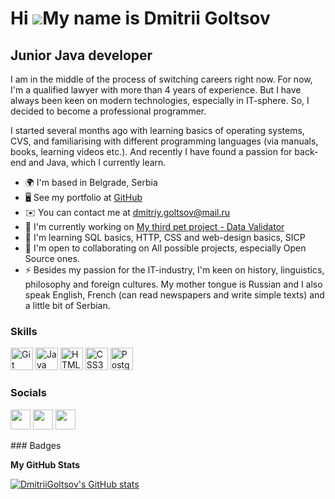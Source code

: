 Hi ![](https://user-images.githubusercontent.com/18350557/176309783-0785949b-9127-417c-8b55-ab5a4333674e.gif)My name is Dmitrii Goltsov
=======================================================================================================================================

Junior Java developer
---------------------

I am in the middle of the process of switching careers right now. For now, I'm a qualified lawyer with more than 4 years of experience. But I have always been keen on modern technologies, especially in IT-sphere. So, I decided to become a professional programmer. 

I started several months ago with learning basics of operating systems, CVS, and familiarising with different programming languages (via manuals, books, learning videos etc.). And recently I have found a passion for back-end and Java, which I currently learn.

* 🌍  I'm based in Belgrade, Serbia
* 🖥️  See my portfolio at [GitHub](http://github.com/DmitriiGoltsov)
* ✉️  You can contact me at [dmitriy.goltsov@mail.ru](mailto:dmitriy.goltsov@mail.ru)
* 🚀  I'm currently working on [My third pet project - Data Validator](http://github.com/DmitriiGoltsov/java-project-78)
* 🧠  I'm learning SQL basics, HTTP, CSS and web-design basics, SICP
* 🤝  I'm open to collaborating on All possible projects, especially Open Source ones.
* ⚡  Besides my passion for the IT-industry, I'm keen on history, linguistics, philosophy and foreign cultures. My mother tongue is Russian and I also speak English, French (can read newspapers and write simple texts) and a little bit of Serbian.

### Skills

<p align="left">
<a href="https://git-scm.com/" target="_blank" rel="noreferrer"><img src="https://raw.githubusercontent.com/danielcranney/readme-generator/main/public/icons/skills/git-colored.svg" width="36" height="36" alt="Git" /></a>
<a href="https://www.oracle.com/java/" target="_blank" rel="noreferrer"><img src="https://raw.githubusercontent.com/danielcranney/readme-generator/main/public/icons/skills/java-colored.svg" width="36" height="36" alt="Java" /></a>
<a href="https://developer.mozilla.org/en-US/docs/Glossary/HTML5" target="_blank" rel="noreferrer"><img src="https://raw.githubusercontent.com/danielcranney/readme-generator/main/public/icons/skills/html5-colored.svg" width="36" height="36" alt="HTML5" /></a>
<a href="https://www.w3.org/TR/CSS/#css" target="_blank" rel="noreferrer"><img src="https://raw.githubusercontent.com/danielcranney/readme-generator/main/public/icons/skills/css3-colored.svg" width="36" height="36" alt="CSS3" /></a>
<a href="https://www.postgresql.org/" target="_blank" rel="noreferrer"><img src="https://raw.githubusercontent.com/danielcranney/readme-generator/main/public/icons/skills/postgresql-colored.svg" width="36" height="36" alt="PostgreSQL" /></a>
</p>

### Socials

<p align="left"> <a href="https://www.github.com/DmitriiGoltsov" target="_blank" rel="noreferrer"><img src="https://raw.githubusercontent.com/danielcranney/readme-generator/main/public/icons/socials/github.svg" width="32" height="32" /></a> <a href="https://www.linkedin.com/in/dmitrii-goltsov-1119a6b5/" target="_blank" rel="noreferrer"><img src="https://raw.githubusercontent.com/danielcranney/readme-generator/main/public/icons/socials/linkedin.svg" width="32" height="32" /></a> <a href="https://www.stackoverflow.com/users/21404950/dmitrii-goltsov" target="_blank" rel="noreferrer"><img src="https://raw.githubusercontent.com/danielcranney/readme-generator/main/public/icons/socials/stackoverflow.svg" width="32" height="32" /></a></p>
### Badges

<b>My GitHub Stats</b>

<a href="http://www.github.com/DmitriiGoltsov"><img src="https://github-readme-stats.vercel.app/api?username=DmitriiGoltsov&show_icons=true&hide=stars,&count_private=true&title_color=ef4444&text_color=ffffff&icon_color=0891b2&bg_color=1c1917&hide_border=true&show_icons=true" alt="DmitriiGoltsov's GitHub stats" /></a>
